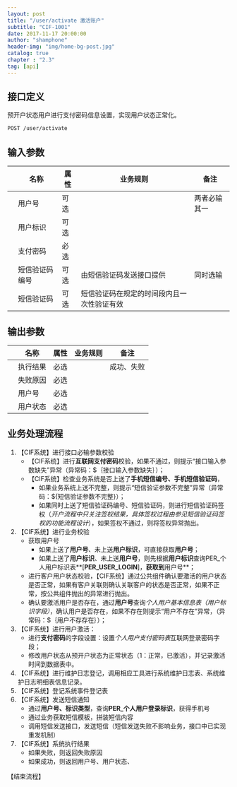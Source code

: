 ```yaml
---
layout: post 
title: "/user/activate 激活账户"  
subtitle: "CIF-1001"  
date: 2017-11-17 20:00:00  
author: "shamphone"  
header-img: "img/home-bg-post.jpg"  
catalog: true  
chapter : "2.3"
tag: [api]  
---
```


## 接口定义

预开户状态用户进行支付密码信息设置，实现用户状态正常化。

```html
POST /user/activate
```

## 输入参数

|              |  名称                                                    | 属性         | 业务规则                                   |   备注       |
|--------------|----------------------------------------------------------|--------------|--------------------------------------------|--------------|
|              | 用户号                                                   | 可选         |                                            | 两者必输其一 |
|              | 用户标识                                                 | 可选         |                                            |              |
|              | 支付密码                                                 | 必选         |                                            |              |
|              | 短信验证码编号                                           | 可选         | 由短信验证码发送接口提供                   | 同时选输     |
|              | 短信验证码                                               | 可选         | 短信验证码在规定的时间段内且一次性验证有效 |              |

## 输出参数

|              |  名称                                                    | 属性         | 业务规则                                   |   备注       |
|--------------|----------------------------------------------------------|--------------|--------------------------------------------|--------------|
|              | 执行结果                                                 | 必选         |                                            | 成功、失败   |
|              | 失败原因                                                 | 必选         |                                            |              |
|              | 用户号                                                   | 必选         |                                            |              |
|              | 用户状态                                                 | 必选         |                                            |              |

## 业务处理流程

1. 【CIF系统】进行接口必输参数校验  
    - 【CIF系统】进行**互联网支付密码**校验，如果不通过，则提示“接口输入参数缺失”异常（异常码：\$｛接口输入参数缺失｝）；  
    - 【CIF系统】检查业务系统是否上送了**手机短信编号、手机短信验证码**，
        - 如果业务系统上送不完整，则提示“短信验证参数不完整”异常（异常码：\${短信验证参数不完整}）；
        - 如果同时上送了短信验证码编号、短信验证码，则进行短信验证码签权（*开户流程中只关注签权结果，具体签权过程由参见短信验证码签权的功能流程设计*），如果签权不通过，则将签权异常抛出。  
2. 【CIF系统】进行业务校验  
    - 获取用户号  
        - 如果上送了**用户号**、未上送**用户标识**，可直接获取**用户号**；  
        - 如果上送了**用户标识**、未上送**用户号**，则先根据**用户标识**查询PER_个人用户标识表**[**PER_USER_LOGIN**]，**获取到**用户号**；  
    - 进行客户用户状态校验，【CIF系统】通过公共组件确认要激活的用户状态是否正常，如果有客户关联则确认关联客户的状态是否正常，如果不正常，按公共组件抛出的异常进行抛出。
    - 确认要激活用户是否存在，通过**用户号**查询*个人用户基本信息表（用户标识字段）*，确认用户是否存在，如果不存在则提示“用户不存在”异常，（异常码：\$｛用户不存存在｝）；  
3. 【CIF系统】进行用户激活：  
    - 进行**支付密码**的字段设置：设置*个人用户支付密码表*互联网登录密码字段；  
    - 修改用户状态从预开户状态为正常状态（1：正常，已激活），并记录激活时间到数据表中。  
4. 【CIF系统】进行维护日志登记，调用相应工具进行系统维护日志表、系统维护日志明细表信息记录。
5. 【CIF系统】登记系统事件登记表  
6. 【CIF系统】发送短信通知  
    - 通过**用户号、标识类型**，查询**PER_个人用户登录标识**，获得手机号  
    - 通过业务获取短信模板，拼装短信内容
    - 调用短信发送接口，发送短信（短信发送失败不影响业务，接口中已实现重发机制）
7. 【CIF系统】系统执行结果  
    - 如果失败，则返回失败原因  
    - 如果成功，则返回用户号、用户状态、  

【结束流程】

